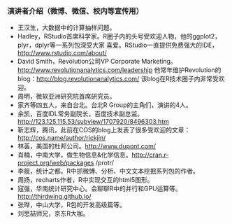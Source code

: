 ### 演讲者介绍（微博、微信、校内等宣传用）


* 王汉生，大数据中的计算抽样问题。
* Hadley，RStudio首席科学家。R圈子内的头号受欢迎人物，他的ggplot2，plyr，dplyr等一系列包深受大家 喜爱。RStudio一直提供免费强大的IDE，http://www.rstudio.com/about/
* David Smith，Revolution公司VP Corporate Marketing。http://www.revolutionanalytics.com/leadership 他常年维护Revolution的blog：http://blog.revolutionanalytics.com/ 该blog在R技术圈子内非常受欢迎。
* 周明，微软亚洲研究院首席研究员。
* 家齐等四五人，来自台北。台北R Group的主角们，演讲的4人。
* 余凯，百度IDL常务副院长，百度技术副总监。http://123.125.115.53/subview/1707920/8496303.htm
* 靳志辉，腾讯，此前在COS的blog上发表了很多受欢迎的文章：http://cos.name/author/rickjin/
* 林荟，美国的杜邦公司。http://www.dupont.com/
* 肖楠，中南大学，做生物信息&化学信息。http://cran.r-project.org/web/packages /protr/
* 李舰，统计之都。R中抓微博、分析、中文文本挖掘系列包的作者。
* 周扬，recharts作者，R中实现交互的html5图形。
* 寇强，华南统计研究中心。会聊聊R中的并行和GPU运算等。http://thirdwing.github.io/
* 张晔，中山大学，R包的开发高级篇等。
* 刘思喆师兄，京东R大咖。
